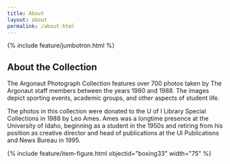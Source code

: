 ```yaml
---
title: About
layout: about
permalink: /about.html
---
```

{% include feature/jumbotron.html %} 

 

## About the Collection

The Argonaut Photograph Collection features over 700 photos taken by The Argonaut staff members between the years 1980 and 1988. The images depict sporting events, academic groups, and other aspects of student life. 

The photos in this collection were donated to the U of I Library Special Collections in 1988 by Leo Ames. Ames was a longtime presence at the University of Idaho, beginning as a student in the 1950s and retiring from his position as creative director and head of publications at the UI Publications and News Bureau in 1995. 


{% include feature/item-figure.html objectid="boxing33" width="75" %} 


<div class="clearfix"></div>

